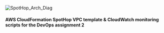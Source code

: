 ![SpotHop_Arch_Diag](https://github.com/user-attachments/assets/7039c851-24b0-444f-b213-346f1bf26ade)

<h4>AWS CloudFormation SpotHop VPC template & CloudWatch monitoring scripts for the DevOps assignment 2 </h4>
